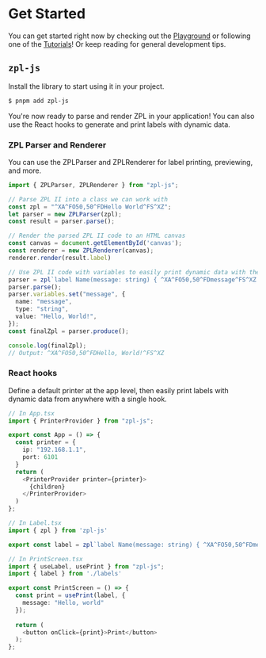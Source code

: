 # Get Started

You can get started right now by checking out the [Playground](/zpl-js/) or 
following one of the [Tutorials](/zpl-js/docs/getting-started/tutorials)! Or 
keep reading for general development tips.

## `zpl-js`

Install the library to start using it in your project.

```bash
$ pnpm add zpl-js
```

You're now ready to parse and render ZPL in your application! You can also use
the React hooks to generate and print labels with dynamic data.

### ZPL Parser and Renderer

You can use the ZPLParser and ZPLRenderer for label printing, previewing, and more.

```typescript
import { ZPLParser, ZPLRenderer } from "zpl-js";

// Parse ZPL II into a class we can work with
const zpl = "^XA^FO50,50^FDHello World^FS^XZ";
let parser = new ZPLParser(zpl);
const result = parser.parse();

// Render the parsed ZPL II code to an HTML canvas
const canvas = document.getElementById('canvas');
const renderer = new ZPLRenderer(canvas);
renderer.render(result.label)

// Use ZPL II code with variables to easily print dynamic data with the zpl tag
parser = zpl`label Name(message: string) { ^XA^FO50,50^FDmessage^FS^XZ }`;
parser.parse();
parser.variables.set("message", {
  name: "message",
  type: "string",
  value: "Hello, World!",
});
const finalZpl = parser.produce();

console.log(finalZpl);
// Output: ^XA^FO50,50^FDHello, World!^FS^XZ
```

### React hooks

Define a default printer at the app level, then easily print labels with
dynamic data from anywhere with a single hook.

```typescript jsx
// In App.tsx
import { PrinterProvider } from "zpl-js";

export const App = () => {
  const printer = {
    ip: "192.168.1.1",
    port: 6101
  }
  return (
    <PrinterProvider printer={printer}>
      {children}
    </PrinterProvider>
  )
};

// In Label.tsx
import { zpl } from 'zpl-js'

export const label = zpl`label Name(message: string) { ^XA^FO50,50^FDmessage^FS^XZ }`;

// In PrintScreen.tsx
import { useLabel, usePrint } from "zpl-js";
import { label } from './labels'

export const PrintScreen = () => {
  const print = usePrint(label, {
    message: "Hello, world"
  });
  
  return (
    <button onClick={print}>Print</button>
  );
};
```

